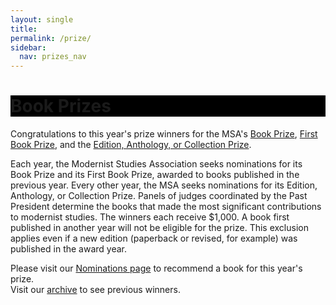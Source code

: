 ```yaml
---
layout: single
title:
permalink: /prize/
sidebar:
  nav: prizes_nav
---
```

 
<div id="main-banner">
	<div class="page__hero--overlay"
  style="background-color: #000; background-image: linear-gradient(rgba(0, 0, 0, 0.5), rgba(0, 0, 0, 0.5)), url(/msa/assets/book_prize1.jpg);">
    <div class="wrapper">
	  <h1 id="page-title" class="page__title" itemprop="headline">       
          Book Prizes    
      </h1> 
    </div>
</div>
</div>

<!--
<div id="main-banner">
	<img src="/assets/book_prize1.jpg" width="150"/>
	<img src="/assets/book_prize4.jpg" width="150"/>
	<img src="/assets/book_prize5.jpg" width="150"/>
</div>

<h1>Book Prizes</h1>
-->

  <!-- #BeginEditable "content" -->
<p>Congratulations to this year's prize winners for the MSA's <a
		href="/prizes/shortlist/">Book Prize</a>, <a
		href="/prizes/first-book/">First Book Prize</a>, and the <a
		href="/prizes/collection/">Edition, Anthology, or Collection
		Prize</a>.</p>
<p>Each year, the Modernist Studies Association seeks nominations for
	its Book Prize and its First Book Prize, awarded to books published
	in the previous year. Every other year, the MSA seeks nominations
	for its Edition, Anthology, or Collection Prize. Panels of judges
	coordinated by the Past President determine the books that made the
	most significant contributions to modernist studies. The winners
	each receive $1,000. A book first published in another year will not
	be eligible for the prize. This exclusion applies even if a new
	edition (paperback or revised, for example) was published in the
	award year. 
<p>Please visit our <a href="/prizes/nominations">Nominations page</a>
	to recommend a book for this year's prize.<br /> Visit our <a
		href="/prizes/previous-winners">archive</a> to see previous
	winners.</p>
<!-- #EndEditable -->


<!-- end main -->
